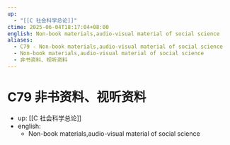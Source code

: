 ```yaml
---
up:
  - "[[C 社会科学总论]]"
ctime: 2025-06-04T18:17:04+08:00
english: Non-book materials,audio-visual material of social science
aliases:
  - C79 - Non-book materials,audio-visual material of social science
  - Non-book materials,audio-visual material of social science
  - 非书资料、视听资料
---
```


# C79 非书资料、视听资料

- up: [[C 社会科学总论]]
- english:
	- Non-book materials,audio-visual material of social science
